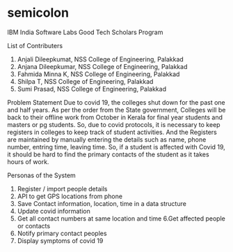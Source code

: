 # semicolon
IBM India Software Labs Good Tech Scholars Program

List of Contributers 
1. Anjali Dileepkumat, NSS College of Engineering, Palakkad
2. Anjana Dileepkumar, NSS College of Engineering, Palakkad
3. Fahmida Minna K, NSS College of Engineering, Palakkad
4. Shilpa T, NSS College of Engineering, Palakkad
5. Sumi Prasad, NSS College of Engineering, Palakkad

Problem Statement 
Due to covid 19, the colleges shut down for the past one and half years. As per the order from the State government, Colleges will be back to their offline work from October in Kerala for final year students and masters or pg students. So, due to covid protocols, it is necessary to keep registers in colleges to keep track of student activities. And the Registers are maintained by manually entering the details such as name, phone number, entring time, leaving time. So, if a student is affected with Covid 19, it should be hard to find the primary contacts of the student as it takes hours of work.

Personas of the System 
1. Register / import people details
2. API to get GPS locations from phone
3. Save Contact information, location, time in a data structure
4. Update covid information
5. Get all contact numbers at same location and time
6.Get affected people or contacts
7. Notify primary contact peoples
8. Display symptoms of covid 19



